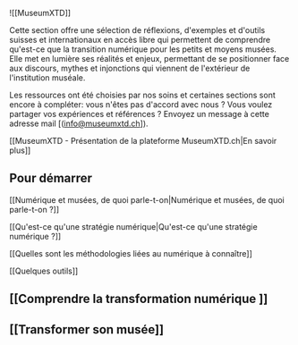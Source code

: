 ![[MuseumXTD]]

Cette section offre une sélection de réflexions, d'exemples et d'outils suisses et internationaux en accès libre qui permettent de comprendre qu'est-ce que la transition numérique pour les petits et moyens musées. 
Elle met en lumière ses réalités et enjeux, permettant de se positionner face aux discours, mythes et injonctions qui viennent de l'extérieur de l'institution muséale.

Les ressources ont été choisies par nos soins et certaines sections sont encore à compléter: vous n'êtes pas d'accord avec nous ? Vous voulez partager vos expériences et références ? Envoyez un message à cette adresse mail [(info@museumxtd.ch]).  

[[MuseumXTD - Présentation de la plateforme MuseumXTD.ch|En savoir plus]]


## Pour démarrer
[[Numérique et musées, de quoi parle-t-on|Numérique et musées, de quoi parle-t-on ?]]

[[Qu'est-ce qu'une stratégie numérique|Qu'est-ce qu'une stratégie numérique ?]]

[[Quelles sont les méthodologies liées au numérique à connaître]]

[[Quelques outils]]


## [[Comprendre la transformation numérique ]]


## [[Transformer son musée]]
